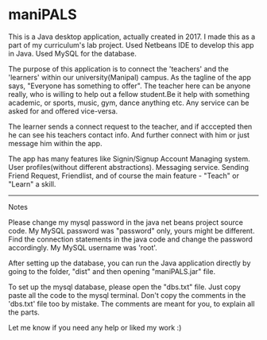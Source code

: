 # maniPALS

This is a Java desktop application, actually created in 2017. I made this as a part of my curriculum's lab project.
Used Netbeans IDE to develop this app in Java. Used MySQL for the database. 

The purpose of this application is to connect the 'teachers' and the 'learners' within our university(Manipal) campus. As the tagline of the app says, "Everyone has something to offer". The teacher here can be anyone really, who is willing to help out a fellow student.Be it help with something academic, or sports, music, gym, dance anything etc. Any service can be asked for and offered vice-versa. 

The learner sends a connect request to the teacher, and if acccepted then he can see his teachers contact info. And further connect with him or just message him within the app. 

The app has many features like Signin/Signup Account Managing system. User profiles(without different abstractions). Messaging service. Sending Friend Request, Friendlist, and of course the main feature - "Teach" or "Learn" a skill.

------
Notes

Please change my mysql password in the java net beans project source code. My MySQL password was "password" only, yours might be different. Find the connection statements in the java code and change the password accordingly. My MySQL username was 'root'.

After setting up the database, you can run the Java application directly by going to the folder, "dist" and then opening "maniPALS.jar" file. 

To set up the mysql database, please open the "dbs.txt" file. Just copy paste all the code to the mysql terminal. Don't copy the comments in the 'dbs.txt' file too by mistake. The comments are meant for you, to explain all the parts.


Let me know if you need any help or liked my work :)



  
